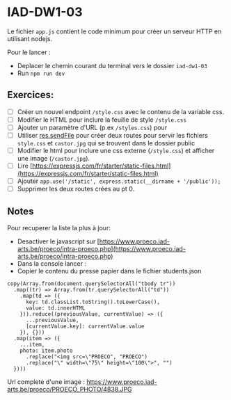 # IAD-DW1-03

Le fichier `app.js` contient le code minimum pour créer un serveur HTTP en utilisant nodejs.

Pour le lancer :
* Deplacer le chemin courant du terminal vers le dossier `iad-dw1-03`
* Run `npm run dev`

## Exercices:
- [ ] Créer un nouvel endpoint `/style.css` avec le contenu de la variable css.
- [ ] Modifier le HTML pour inclure la feuille de style `/style.css`
- [ ] Ajouter un paramètre d'URL (p.ex `/styles.css`) pour 
- [ ] Utiliser [res.sendFile](http://expressjs.com/en/4x/api.html#res.sendFile) pour créer deux routes pour servir les fichiers `style.css` et `castor.jpg` qui se trouvent dans le dossier public
- [ ] Modifier le html pour inclure une css externe (`/style.css`) et afficher une image (`/castor.jpg`).
- [ ] Lire [https://expressjs.com/fr/starter/static-files.html](https://expressjs.com/fr/starter/static-files.html)
- [ ] Ajouter `app.use('/static', express.static(__dirname + '/public'));`
- [ ] Supprimer les deux routes crées au pt 0.

## Notes



Pour recuperer la liste la plus à jour:

- Desactiver le javascript sur [https://www.proeco.iad-arts.be/proeco/intra-proeco.php](https://www.proeco.iad-arts.be/proeco/intra-proeco.php)
- Dans la console lancer :
- Copier le contenu du presse papier dans le fichier students.json

````
copy(Array.from(document.querySelectorAll("tbody tr"))
  .map((tr) => Array.from(tr.querySelectorAll("td"))
    .map(td => ({
      key: td.classList.toString().toLowerCase(),
      value: td.innerHTML
    })).reduce((previousValue, currentValue) => ({
      ...previousValue,
      [currentValue.key]: currentValue.value
    }), {}))
  .map(item => ({
    ...item,
    photo: item.photo
      .replace("<img src=\"PROECO", "PROECO")
      .replace("\" width=\"75\" height=\"100\">", "")
  })))
```` 

Url complete d'une image : https://www.proeco.iad-arts.be/proeco/PROECO_PHOTO/4838.JPG 